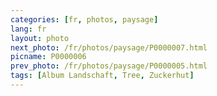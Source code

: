 ```yaml
---
categories: [fr, photos, paysage]
lang: fr
layout: photo
next_photo: /fr/photos/paysage/P0000007.html
picname: P0000006
prev_photo: /fr/photos/paysage/P0000005.html
tags: [Album Landschaft, Tree, Zuckerhut]
---
```

